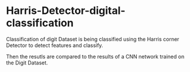 # Harris-Detector-digital-classification
Classification of digit Dataset is being classified using the Harris corner Detector to detect features and classify.

Then the resutls are compared to the results of a CNN network trained on the Digit Dataset.
